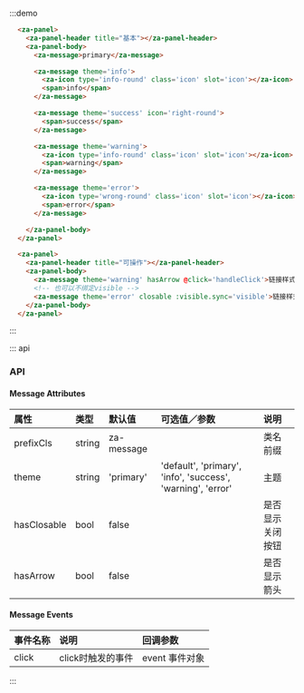 <script>
export default {
  data() {
    return {
      visible: true
    }
  },
  methods: {
    handleClick(event) {
      console.log(event);
      alert('click this message!');
    }
  },
};
</script>


:::demo
```html
  <za-panel>
    <za-panel-header title="基本"></za-panel-header>
    <za-panel-body>
      <za-message>primary</za-message>

      <za-message theme='info'>
        <za-icon type='info-round' class='icon' slot='icon'></za-icon>
        <span>info</span>
      </za-message>

      <za-message theme='success' icon='right-round'>
        <span>success</span>
      </za-message>

      <za-message theme='warning'>
        <za-icon type='info-round' class='icon' slot='icon'></za-icon>
        <span>warning</span>
      </za-message>

      <za-message theme='error'>
        <za-icon type='wrong-round' class='icon' slot='icon'></za-icon>
        <span>error</span>
      </za-message>

    </za-panel-body>
  </za-panel>

  <za-panel>
    <za-panel-header title="可操作"></za-panel-header>
    <za-panel-body>
      <za-message theme='warning' hasArrow @click='handleClick'>链接样式的</za-message>
      <!-- 也可以不绑定visible -->
      <za-message theme='error' closable :visible.sync='visible'>链接样式的</za-message>
    </za-panel-body>
  </za-panel>
```
:::

::: api
### API

#### Message Attributes

| 属性 | 类型 | 默认值 | 可选值／参数 | 说明 |
| :--- | :--- | :--- | :--- | :--- |
| prefixCls | string | za-message | | 类名前缀 |
| theme | string | 'primary' | 'default', 'primary', 'info', 'success', 'warning', 'error' | 主题 |
| hasClosable | bool | false | | 是否显示关闭按钮 |
| hasArrow | bool | false | | 是否显示箭头 |

#### Message Events

| 事件名称 | 说明 | 回调参数 |
| :--- | :--- | :--- |
| click | click时触发的事件 | event 事件对象 |
:::